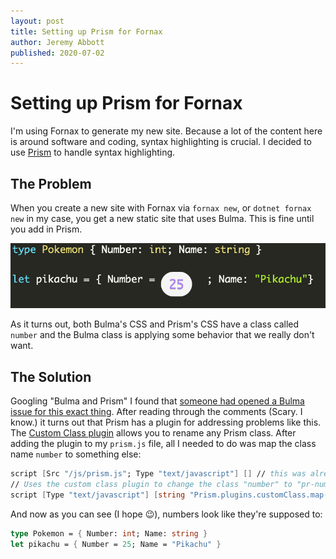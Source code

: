 ```yaml
---
layout: post
title: Setting up Prism for Fornax
author: Jeremy Abbott
published: 2020-07-02
---
```


# Setting up Prism for Fornax

I'm using Fornax to generate my new site. Because a lot of the content here is around software and coding, syntax highlighting is crucial. I decided to use [Prism](https://prismjs.com/index.html) to handle syntax highlighting. 

## The Problem

When you create a new site with Fornax via `fornax new`, or `dotnet fornax new` in my case, you get a new static site that uses Bulma. This is fine until you add in Prism.

![F# code snippet with numbers formatted incorrectly](/images/prism_bulma_name_conflict.png)

As it turns out, both Bulma's CSS and Prism's CSS have a class called `number` and the Bulma class is applying some behavior that we really don't want. 

## The Solution

Googling "Bulma and Prism" I found that [someone had opened a Bulma issue for this exact thing](https://github.com/jgthms/bulma/issues/1708). After reading through the comments (Scary. I know.) it turns out that Prism has a plugin for addressing problems like this. The [Custom Class plugin](https://prismjs.com/plugins/custom-class/) allows you to rename any Prism class. After adding the plugin to my `prism.js` file, all I needed to do was map the class name `number` to something else:

```fsharp
script [Src "/js/prism.js"; Type "text/javascript"] [] // this was already in layout.fsx
// Uses the custom class plugin to change the class "number" to "pr-number"
script [Type "text/javascript"] [string "Prism.plugins.customClass.map({number: 'pr-number'})"]
```

And now as you can see (I hope 😉), numbers look like they're supposed to:

```fsharp
type Pokemon = { Number: int; Name: string }
let pikachu = { Number = 25; Name = "Pikachu" }
```